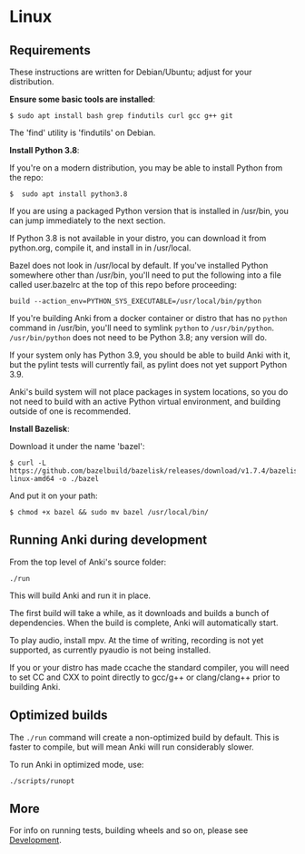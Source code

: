 # Linux

## Requirements

These instructions are written for Debian/Ubuntu; adjust for your distribution.

**Ensure some basic tools are installed**:

```
$ sudo apt install bash grep findutils curl gcc g++ git
```

The 'find' utility is 'findutils' on Debian.

**Install Python 3.8**:

If you're on a modern distribution, you may be able to install Python from the repo:

```
$  sudo apt install python3.8
```

If you are using a packaged Python version that is installed in /usr/bin, you can jump
immediately to the next section.

If Python 3.8 is not available in your distro, you can download it from python.org,
compile it, and install in in /usr/local.

Bazel does not look in /usr/local by default. If you've installed Python somewhere
other than /usr/bin, you'll need to put the following into a file called user.bazelrc
at the top of this repo before proceeding:

```
build --action_env=PYTHON_SYS_EXECUTABLE=/usr/local/bin/python
```

If you're building Anki from a docker container or distro that has no `python` command in
/usr/bin, you'll need to symlink `python` to `/usr/bin/python`. `/usr/bin/python` does not
need to be Python 3.8; any version will do.

If your system only has Python 3.9, you should be able to build Anki with it,
but the pylint tests will currently fail, as pylint does not yet support Python 3.9.

Anki's build system will not place packages in system locations, so you do not
need to build with an active Python virtual environment, and building outside
of one is recommended.

**Install Bazelisk**:

Download it under the name 'bazel':

```
$ curl -L https://github.com/bazelbuild/bazelisk/releases/download/v1.7.4/bazelisk-linux-amd64 -o ./bazel
```

And put it on your path:

```
$ chmod +x bazel && sudo mv bazel /usr/local/bin/
```

## Running Anki during development

From the top level of Anki's source folder:

```
./run
```

This will build Anki and run it in place.

The first build will take a while, as it downloads and builds a bunch of
dependencies. When the build is complete, Anki will automatically start.

To play audio, install mpv. At the time of writing, recording is
not yet supported, as currently pyaudio is not being installed.

If you or your distro has made ccache the standard compiler, you will need to
set CC and CXX to point directly to gcc/g++ or clang/clang++ prior to building
Anki.

## Optimized builds

The `./run` command will create a non-optimized build by default. This is faster
to compile, but will mean Anki will run considerably slower.

To run Anki in optimized mode, use:

```
./scripts/runopt
```

## More

For info on running tests, building wheels and so on, please see [Development](./development.md).
